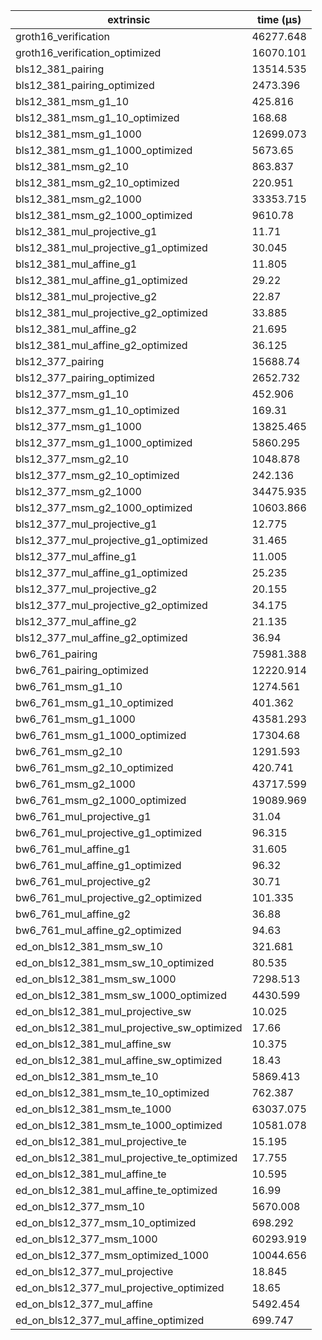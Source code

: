 | extrinsic                                   | time (µs) |
| ------------------------------------------- | --------- |
| groth16_verification                        | 46277.648 |
| groth16_verification_optimized              | 16070.101 |
| bls12_381_pairing                           | 13514.535 |
| bls12_381_pairing_optimized                 | 2473.396  |
| bls12_381_msm_g1_10                         | 425.816   |
| bls12_381_msm_g1_10_optimized               | 168.68    |
| bls12_381_msm_g1_1000                       | 12699.073 |
| bls12_381_msm_g1_1000_optimized             | 5673.65   |
| bls12_381_msm_g2_10                         | 863.837   |
| bls12_381_msm_g2_10_optimized               | 220.951   |
| bls12_381_msm_g2_1000                       | 33353.715 |
| bls12_381_msm_g2_1000_optimized             | 9610.78   |
| bls12_381_mul_projective_g1                 | 11.71     |
| bls12_381_mul_projective_g1_optimized       | 30.045    |
| bls12_381_mul_affine_g1                     | 11.805    |
| bls12_381_mul_affine_g1_optimized           | 29.22     |
| bls12_381_mul_projective_g2                 | 22.87     |
| bls12_381_mul_projective_g2_optimized       | 33.885    |
| bls12_381_mul_affine_g2                     | 21.695    |
| bls12_381_mul_affine_g2_optimized           | 36.125    |
| bls12_377_pairing                           | 15688.74  |
| bls12_377_pairing_optimized                 | 2652.732  |
| bls12_377_msm_g1_10                         | 452.906   |
| bls12_377_msm_g1_10_optimized               | 169.31    |
| bls12_377_msm_g1_1000                       | 13825.465 |
| bls12_377_msm_g1_1000_optimized             | 5860.295  |
| bls12_377_msm_g2_10                         | 1048.878  |
| bls12_377_msm_g2_10_optimized               | 242.136   |
| bls12_377_msm_g2_1000                       | 34475.935 |
| bls12_377_msm_g2_1000_optimized             | 10603.866 |
| bls12_377_mul_projective_g1                 | 12.775    |
| bls12_377_mul_projective_g1_optimized       | 31.465    |
| bls12_377_mul_affine_g1                     | 11.005    |
| bls12_377_mul_affine_g1_optimized           | 25.235    |
| bls12_377_mul_projective_g2                 | 20.155    |
| bls12_377_mul_projective_g2_optimized       | 34.175    |
| bls12_377_mul_affine_g2                     | 21.135    |
| bls12_377_mul_affine_g2_optimized           | 36.94     |
| bw6_761_pairing                             | 75981.388 |
| bw6_761_pairing_optimized                   | 12220.914 |
| bw6_761_msm_g1_10                           | 1274.561  |
| bw6_761_msm_g1_10_optimized                 | 401.362   |
| bw6_761_msm_g1_1000                         | 43581.293 |
| bw6_761_msm_g1_1000_optimized               | 17304.68  |
| bw6_761_msm_g2_10                           | 1291.593  |
| bw6_761_msm_g2_10_optimized                 | 420.741   |
| bw6_761_msm_g2_1000                         | 43717.599 |
| bw6_761_msm_g2_1000_optimized               | 19089.969 |
| bw6_761_mul_projective_g1                   | 31.04     |
| bw6_761_mul_projective_g1_optimized         | 96.315    |
| bw6_761_mul_affine_g1                       | 31.605    |
| bw6_761_mul_affine_g1_optimized             | 96.32     |
| bw6_761_mul_projective_g2                   | 30.71     |
| bw6_761_mul_projective_g2_optimized         | 101.335   |
| bw6_761_mul_affine_g2                       | 36.88     |
| bw6_761_mul_affine_g2_optimized             | 94.63     |
| ed_on_bls12_381_msm_sw_10                   | 321.681   |
| ed_on_bls12_381_msm_sw_10_optimized         | 80.535    |
| ed_on_bls12_381_msm_sw_1000                 | 7298.513  |
| ed_on_bls12_381_msm_sw_1000_optimized       | 4430.599  |
| ed_on_bls12_381_mul_projective_sw           | 10.025    |
| ed_on_bls12_381_mul_projective_sw_optimized | 17.66     |
| ed_on_bls12_381_mul_affine_sw               | 10.375    |
| ed_on_bls12_381_mul_affine_sw_optimized     | 18.43     |
| ed_on_bls12_381_msm_te_10                   | 5869.413  |
| ed_on_bls12_381_msm_te_10_optimized         | 762.387   |
| ed_on_bls12_381_msm_te_1000                 | 63037.075 |
| ed_on_bls12_381_msm_te_1000_optimized       | 10581.078 |
| ed_on_bls12_381_mul_projective_te           | 15.195    |
| ed_on_bls12_381_mul_projective_te_optimized | 17.755    |
| ed_on_bls12_381_mul_affine_te               | 10.595    |
| ed_on_bls12_381_mul_affine_te_optimized     | 16.99     |
| ed_on_bls12_377_msm_10                      | 5670.008  |
| ed_on_bls12_377_msm_10_optimized            | 698.292   |
| ed_on_bls12_377_msm_1000                    | 60293.919 |
| ed_on_bls12_377_msm_optimized_1000          | 10044.656 |
| ed_on_bls12_377_mul_projective              | 18.845    |
| ed_on_bls12_377_mul_projective_optimized    | 18.65     |
| ed_on_bls12_377_mul_affine                  | 5492.454  |
| ed_on_bls12_377_mul_affine_optimized        | 699.747   |
